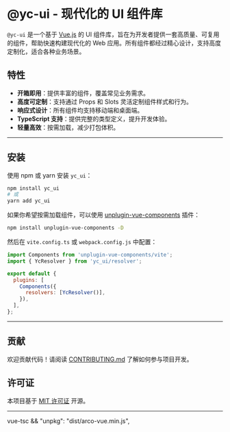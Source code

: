 # @yc-ui - 现代化的 UI 组件库

`@yc-ui` 是一个基于 [Vue.js](https://vuejs.org/) 的 UI 组件库，旨在为开发者提供一套高质量、可复用的组件，帮助快速构建现代化的 Web 应用。所有组件都经过精心设计，支持高度定制化，适合各种业务场景。

## 特性

- **开箱即用**：提供丰富的组件，覆盖常见业务需求。
- **高度可定制**：支持通过 Props 和 Slots 灵活定制组件样式和行为。
- **响应式设计**：所有组件均支持移动端和桌面端。
- **TypeScript 支持**：提供完整的类型定义，提升开发体验。
- **轻量高效**：按需加载，减少打包体积。

---

## 安装

使用 npm 或 yarn 安装 `yc_ui`：

```bash
npm install yc_ui
# 或
yarn add yc_ui
```

如果你希望按需加载组件，可以使用 [unplugin-vue-components](https://github.com/antfu/unplugin-vue-components) 插件：

```bash
npm install unplugin-vue-components -D
```

然后在 `vite.config.ts` 或 `webpack.config.js` 中配置：

```javascript
import Components from 'unplugin-vue-components/vite';
import { YcResolver } from 'yc_ui/resolver';

export default {
  plugins: [
    Components({
      resolvers: [YcResolver()],
    }),
  ],
};
```
---

## 贡献

欢迎贡献代码！请阅读 [CONTRIBUTING.md](CONTRIBUTING.md) 了解如何参与项目开发。

## 许可证

本项目基于 [MIT 许可证](LICENSE) 开源。

---

vue-tsc && 
"unpkg": "dist/arco-vue.min.js",